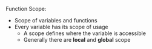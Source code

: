Function Scope:
- Scope of variables and functions
- Every variable has its scope of usage
  - A scope defines where the variable is accessible
  - Generally there are **local** and **global** scope